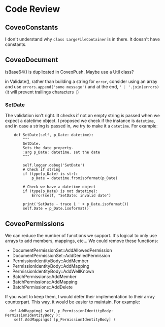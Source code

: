 
# Code Review

## CoveoConstants

I don't understand why `class LargeFileContainer` is in there. It doesn't have constants.


## CoveoDocument

isBase64() is duplicated in CoveoPush. Maybe use a Util class?

in Validate(), rather than building a string for `error`, consider using an array and use `errors.append('some message')` and at the end, `' | '.join(errors)` (it will prevent trailings characters `|`)

### SetDate

The validation isn't right. It checks if not an empty string is passed when we expect a datetime object. I proposed we check if the instance is `datetime`, and in case a string is passed in, we try to make it a `datetime`.
For example:
```
    def SetDate(self, p_Date: datetime):
        """
        SetDate.
        Sets the date property.
        :arg p_Date: datetime, set the date
        """

        self.logger.debug('SetDate')
        # Check if string
        if (type(p_Date) is str):
            p_Date = datetime.fromisoformat(p_Date)

        # Check we have a datetime object
        if (type(p_Date) is not datetime):
            Error(self, "SetDate: invalid date")

        print('SetDate - trace 1 ' + p_Date.isoformat())
        self.Date = p_Date.isoformat()
```

## CoveoPermissions

We can reduce the number of functions we support.
It's logical to only use arrays to add members, mappings, etc...
We could remove these functions:
* DocumentPermissionSet::AddAllowedPermission
* DocumentPermissionSet::AddDeniedPermission
* PermissionIdentityBody::AddMember
* PermissionIdentityBody::AddMapping
* PermissionIdentityBody::AddWellKnown
* BatchPermissions::AddMember
* BatchPermissions::AddMapping
* BatchPermissions::AddDelete

If you want to keep them, I would defer their implementation to their array counterpart. This way, it would be easier to maintain.
For example:
```
  def AddMapping( self, p_PermissionIdentityBody: PermissionIdentityBody ):
    self.AddMappings( [p_PermissionIdentityBody] )
```

